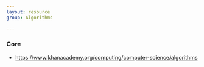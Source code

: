 ```yaml
---
layout: resource
group: Algorithms

---
```

<!-- General resources go here -->

### Core

- <https://www.khanacademy.org/computing/computer-science/algorithms>


<!-- ### Intermediate -->

<!-- ### Advanced -->

<!-- ### Jedi -->
